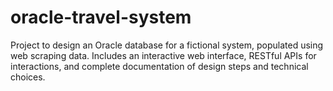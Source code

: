# oracle-travel-system
Project to design an Oracle database for a fictional system, populated using web scraping data. Includes an interactive web interface, RESTful APIs for interactions, and complete documentation of design steps and technical choices.
